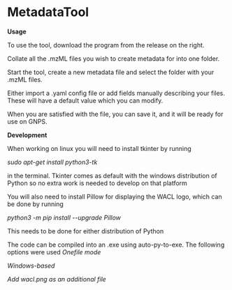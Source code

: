 # MetadataTool
<b>Usage</b>

To use the tool, download the program from the release on the right.

Collate all the .mzML files you wish to create metadata for into one folder.

Start the tool, create a new metadata file and select the folder with your .mzML
files.

Either import a .yaml config file or add fields manually describing your files.
These will have a default value which you can modify.

When you are satisfied with the file, you can save it, and it will be ready
for use on GNPS.


<b>Development</b>

When working on linux you will need to install tkinter by running

<i>sudo apt-get install python3-tk</i>

in the terminal. Tkinter comes as default with the windows distribution of Python so no extra work is needed to develop on that platform

You will also need to install Pillow for displaying the WACL logo, which can be done by running

<i>python3 -m pip install --upgrade Pillow</i>

This needs to be done for either distribution of Python

The code can be compiled into an .exe using auto-py-to-exe. The following options were used
<i>
Onefile mode

Windows-based

Add wacl.png as an additional file
</i>

